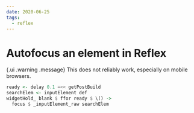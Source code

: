 ```yaml
---
date: 2020-06-25
tags:
  - reflex
---
```


# Autofocus an element in Reflex

{.ui .warning .message}
This does not reliably work, especially on mobile browsers.

```haskell
ready <- delay 0.1 =<< getPostBuild
searchElem <- inputElement def
widgetHold_ blank $ ffor ready $ \() ->
  focus $ _inputElement_raw searchElem
```


